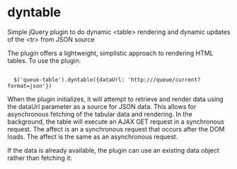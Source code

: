 dyntable
========

Simple jQuery plugin to do dynamic &lt;table> rendering and dynamic updates of the &lt;tr> from JSON source

The plugin offers a lightweight, simplistic approach to rendering HTML tables. To use the plugin:

<code>
  $('queue-table').dyntable({dataUrl: 'http://<server>/queue/current?format=json'})
</code>

When the plugin initializes, it will attempt to retrieve and render data using the dataUrl parameter as a source for JSON data. This allows for asynchronous fetching of the tabular data and rendering. In the background, the table will execute an AJAX GET request in a synchronous request. The affect is an a synchronous request that occurs after the DOM loads. The affect is the same as an asynchronous request.

If the data is already available, the plugin can use an existing data object rather than fetching it:

<code>

</code>
